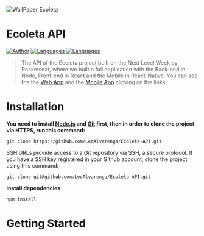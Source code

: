 
![WallPaper Ecoleta]()


# Ecoleta API

[![Author](https://img.shields.io/badge/author-LeoAlvarenga-E1FAEC?style=flat-square)](https://github.com/LeoAlvarenga)
[![Languages](https://img.shields.io/github/languages/count/LeoAlvarenga/Ecoleta-API?style=flat-square)](#)
[![Languages](https://img.shields.io/github/languages/top/LeoAlvarenga/Ecoleta-API?style=flat-square)](#)

> The API of the Ecoleta project built on the Next Level Week by Rocketseat, where we built a full application with the Back-end in Node, Front-end in React and the Mobile in React-Native. You can see the the [Web App](https://github.com/LeoAlvarenga/Ecoleta-Web) and the [Mobile App](https://github.com/LeoAlvarenga/Ecoleta-Mobile) clicking on the links.

# Installation

**You need to install [Node.js](https://nodejs.org/en/download/) and [Git](https://git-scm.com/) first, then in order to clone the project via HTTPS, run this command:**

```git clone https://github.com/LeoAlvarenga/Ecoleta-API.git```

SSH URLs provide access to a Git repository via SSH, a secure protocol. If you have a SSH key registered in your Github account, clone the project using this command:

```git clone git@github.com:LeoAlvarenga/Ecoleta-API.git```

**Install dependencies**

```npm install```

# Getting Started


